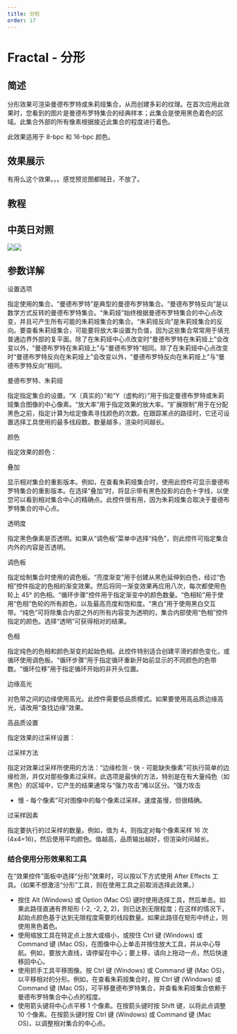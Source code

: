 ```yaml
---
title: 分形
order: 17
---
```


# Fractal - 分形

## 简述

分形效果可渲染曼德布罗特或朱莉娅集合，从而创建多彩的纹理。在首次应用此效果时，您看到的图片是曼德布罗特集合的经典样本；此集合是使用黑色着色的区域。此集合外部的所有像素根据接近此集合的程度进行着色。

此效果适用于 8-bpc 和 16-bpc 颜色。

## 效果展示

有用么这个效果。。。感觉预览图都贼丑，不放了。

## 教程

## 中英日对照

![](https://mir.yuelili.com/user/AE/effects/AE-Effects-Generate-Fractal.png)![](https://mir.yuelili.com/user/AE/effects/AE-Effects-Generate-Fractal_cn.png)

## 参数详解

设置选项

指定使用的集合。“曼德布罗特”是典型的曼德布罗特集合。“曼德布罗特反向”是以数学方式反转的曼德布罗特集合。“朱莉娅”始终根据曼德布罗特集合的中心点改变，并且可产生所有可能的朱莉娅集合的集合。“朱莉娅反向”是朱莉娅集合的反向。要查看朱莉娅集合，可能要将放大率设置为负值，因为这些集合常常用于填充普通边界外部的复平面。除了在朱莉娅中心点改变时“曼德布罗特在朱莉娅上”会改变以外，“曼德布罗特在朱莉娅上”与“曼德布罗特”相同。除了在朱莉娅中心点改变时“曼德布罗特反向在朱莉娅上”会改变以外，“曼德布罗特反向在朱莉娅上”与“曼德布罗特反向”相同。

曼德布罗特、朱莉娅

指定指定集合的设置。“X（真实的）”和“Y（虚构的）”用于指定曼德布罗特或朱莉娅集合图像的中心像素。“放大率”用于指定效果的放大率。“扩展限制”用于在分配黑色之前，指定计算为给定像素寻找颜色的次数。在跟踪某点的路径时，它还可设置选择工具使用的最多线段数。数量越多，渲染时间越长。

颜色

指定效果的颜色：

叠加

显示相对集合的重影版本。例如，在查看朱莉娅集合时，使用此控件可显示曼德布罗特集合的重影版本。在选择“叠加”时，将显示带有黑色投影的白色十字线，以使您可以看到相对集合中心的精确点。此控件很有用，因为朱莉娅集合取决于曼德布罗特集合的中心点。

透明度

指定黑色像素是否透明。如果从“调色板”菜单中选择“纯色”，则此控件可指定集合内外的内容是否透明。

调色板

指定绘制集合时使用的调色板。“亮度渐变”用于创建从黑色延伸到白色，经过“色相”控件指定的色相的渐变效果。然后将同一渐变效果再应用八次，每次都使用色轮上
45°
的色相。“循环步骤”控件用于指定渐变中的颜色数量。“色相轮”用于使用“色相”色轮的所有颜色，以及最高亮度和饱和度。“黑白”用于使用黑白交互带。“纯色”可将除集合内部之外的所有内容变为透明的，集合内部使用“色相”控件指定的颜色。选择“透明”可获得相对的结果。

色相

指定纯色的色相和颜色渐变的起始色相。此控件特别适合创建平滑的颜色变化，或循环使用调色板。“循环步骤”用于指定循环重新开始前显示的不同颜色的色带数。“循环位移”用于指定循环开始的非开头位置。

边缘高光

对色带之间的边缘使用高光。此控件需要低品质模式。如果要使用高品质边缘高光，请改用“查找边缘”效果。

高品质设置

指定效果的过采样设置：

过采样方法

指定对效果过采样所使用的方法：“边缘检测 - 快 -
可能缺失像素”可执行简单的边缘检测，并仅对那些像素过采样。此选项是最快的方法，特别是在有大量纯色（如黑色）的区域中，它产生的结果通常与“强力攻击”难以区分。“强力攻击

- 慢 - 每个像素”可对图像中的每个像素过采样。速度虽慢，但很精确。

过采样因素

指定要执行的过采样的数量。例如，值为 4，则指定对每个像素采样 16 次 (4x4=16)，然后使用平均颜色。值越高，品质输出越好，但渲染时间越长。

### 结合使用分形效果和工具

在“效果控件”面板中选择“分形”效果时，可以按以下方式使用 After Effects 工具。（如果不想激活“分形”工具，则在使用工具之前取消选择此效果。）

- 按住 Alt (Windows) 或 Option (Mac OS) 键时使用选择工具，然后单击。如果此路径直通有界矩形 (-2, -2, 2, 2)，则已达到无限程度；在这样的情况下，起始点颜色基于达到无限程度需要的线段数量。如果此路径在矩形中终止，则使用黑色着色。
- 使用缩放工具在特定点上放大或缩小，或按住 Ctrl 键 (Windows) 或 Command 键 (Mac OS)，在图像中心上单击并按住放大工具，并从中心导航。例如，要放大直线，请停留在中心；要上移，请向上拖动一点，然后快速移回中心。
- 使用抓手工具平移图像。按 Ctrl 键 (Windows) 或 Command 键 (Mac OS)，以平移相对的分形。例如，在查看朱莉娅集合时，按 Ctrl 键 (Windows) 或 Command 键 (Mac OS)，可平移曼德布罗特集合，并查看朱莉娅集合依赖于曼德布罗特集合中心点的程度。
- 使用箭头键将中心点平移 1 个像素。在按箭头键时按 Shift 键，以将此点调整 10 个像素。在按箭头键时按 Ctrl 键 (Windows) 或 Command 键 (Mac OS)，以调整相对集合的中心点。
